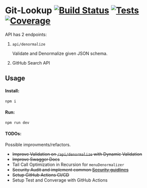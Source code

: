 # Git-Lookup [![Build Status](https://github.com/ahmad2smile/gitlookup/workflows/Build/badge.svg)]() [![Tests](https://github.com/ahmad2smile/gitlookup/workflows/Tests/badge.svg)]() [![Coverage](https://user-images.githubusercontent.com/6108922/75101547-e67a0800-55ff-11ea-96e6-1d01e1f8445d.png)]()

API has 2 endpoints:

1. `api/denormalize`

    Validate and Denormalize given JSON schema.

2. GitHub Search API

## Usage

#### Install:

```bash
npm i
```

#### Run:

```bash
npm run dev
```

#### TODOs:

Possible improvments/refactors.

-   ~~Improve Validation on `/api/denormalize` with Dynamic Validation~~
-   ~~Improve Swagger Docs~~
-   Tail Call Optimization in Recursion for `menuDenormalizer`
-   ~~Security Audit and implement common [Security guidlines](https://medium.com/@nodepractices/were-under-attack-23-node-js-security-best-practices-e33c146cb87d)~~
-   ~~Setup GitHub Actions CI/CD~~
-   Setup Test and Converage with GitHub Actions
